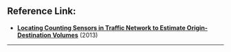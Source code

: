 ## Reference Link: 
- [**Locating Counting Sensors in Traffic Network to Estimate Origin-Destination Volumes**](https://keep.lib.asu.edu/_flysystem/fedora/c7/81774/Wang_asu_0010E_12933.pdf) (2013) 

____________________________________
